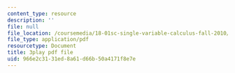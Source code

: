 ```yaml
---
content_type: resource
description: ''
file: null
file_location: /coursemedia/18-01sc-single-variable-calculus-fall-2010/966e2c3131ed8a61d66b50a4171f8e7e_BGE3wb7H2PA.pdf
file_type: application/pdf
resourcetype: Document
title: 3play pdf file
uid: 966e2c31-31ed-8a61-d66b-50a4171f8e7e
---
```

